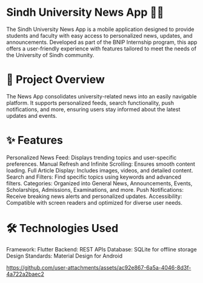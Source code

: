 # Sindh University News App 📱📰
The Sindh University News App is a mobile application designed to provide students and faculty with easy access to personalized news, updates, and announcements. Developed as part of the BNIP Internship program, this app offers a user-friendly experience with features tailored to meet the needs of the University of Sindh community.

# 🎯 Project Overview
The News App consolidates university-related news into an easily navigable platform. It supports personalized feeds, search functionality, push notifications, and more, ensuring users stay informed about the latest updates and events.

# ✨ Features
Personalized News Feed: Displays trending topics and user-specific preferences.
Manual Refresh and Infinite Scrolling: Ensures smooth content loading.
Full Article Display: Includes images, videos, and detailed content.
Search and Filters: Find specific topics using keywords and advanced filters.
Categories: Organized into General News, Announcements, Events, Scholarships, Admissions, Examinations, and more.
Push Notifications: Receive breaking news alerts and personalized updates.
Accessibility: Compatible with screen readers and optimized for diverse user needs.

# 🛠️ Technologies Used
Framework: Flutter
Backend: REST APIs
Database: SQLite for offline storage
Design Standards: Material Design for Android


https://github.com/user-attachments/assets/ac92e867-6a5a-4046-8d3f-4a722a2baec2



